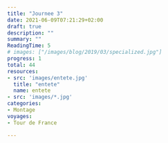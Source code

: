 ```yaml
---
title: "Journee 3"
date: 2021-06-09T07:21:29+02:00
draft: true
description: ""
summary: ""
ReadingTime: 5
# images: ["/images/blog/2019/03/specialized.jpg"]
progress: 1
total: 44
resources:
- src: 'images/entete.jpg'
  title: "entete"
  name: entete
- src: 'images/*.jpg'
categories:
- Montage
voyages:
- Tour de France

---
```


